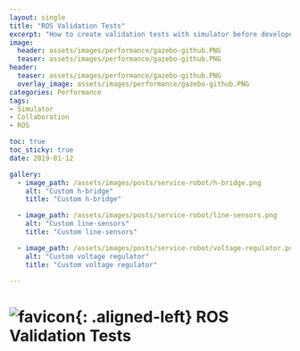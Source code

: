 ```yaml
---
layout: single
title: "ROS Validation Tests"
excerpt: "How to create validation tests with simulator before developer merges changes."
image:
  header: assets/images/performance/gazebo-github.PNG
  teaser: assets/images/performance/gazebo-github.PNG
header:
  teaser: assets/images/performance/gazebo-github.PNG
  overlay_image: assets/images/performance/gazebo-github.PNG
categories: Performance
tags:
- Simulator
- Collaboration
- ROS

toc: true
toc_sticky: true
date: 2019-01-12

gallery:
  - image_path: /assets/images/posts/service-robot/h-bridge.png
    alt: "Custom h-bridge"
    title: "Custom h-bridge"

  - image_path: /assets/images/posts/service-robot/line-sensors.png
    alt: "Custom line-sensors"
    title: "Custom line-sensors"

  - image_path: /assets/images/posts/service-robot/voltage-regulator.png
    alt: "Custom voltage regulator"
    title: "Custom voltage regulator"

---
```


# ![favicon](/assets/images/favicon.jpg){: .aligned-left} ROS Validation Tests
